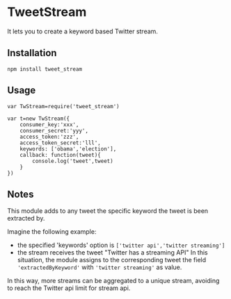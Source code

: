 # TweetStream

It lets you to create a keyword based Twitter stream.

## Installation

`npm install tweet_stream`


## Usage
```
var TwStream=require('tweet_stream')

var t=new TwStream({
    consumer_key:'xxx',
    consumer_secret:'yyy',
    access_token:'zzz',
    access_token_secret:'lll',
    keywords: ['obama','election'],
    callback: function(tweet){
        console.log('tweet',tweet)
    }
})
```
## Notes

This module adds to any tweet the specific keyword the tweet is been extracted by.

Imagine the following example:
* the specified 'keywords' option is `['twitter api','twitter streaming']` 
* the stream receives the tweet "Twitter has a streaming API"
In this situation, the module assigns to the corresponding tweet the field `'extractedByKeyword'` with `'twitter streaming'` as value.

In this way, more streams can be aggregated to a unique stream, avoiding to reach the Twitter api limit for stream api. 

